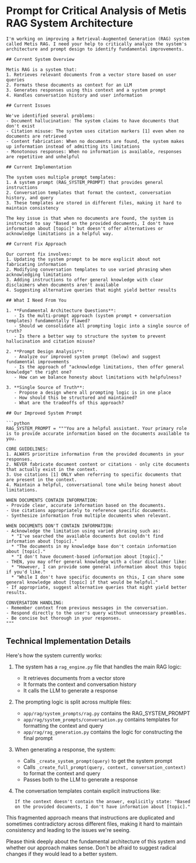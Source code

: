 # Prompt for Critical Analysis of Metis RAG System Architecture

```
I'm working on improving a Retrieval-Augmented Generation (RAG) system called Metis RAG. I need your help to critically analyze the system's architecture and prompt design to identify fundamental improvements.

## Current System Overview

Metis RAG is a system that:
1. Retrieves relevant documents from a vector store based on user queries
2. Formats these documents as context for an LLM
3. Generates responses using this context and a system prompt
4. Handles conversation history and user information

## Current Issues

We've identified several problems:
- Document hallucination: The system claims to have documents that don't exist
- Citation misuse: The system uses citation markers [1] even when no documents are retrieved
- Content fabrication: When no documents are found, the system makes up information instead of admitting its limitations
- Monotonous responses: When no information is available, responses are repetitive and unhelpful

## Current Implementation

The system uses multiple prompt templates:
1. A system prompt (RAG_SYSTEM_PROMPT) that provides general instructions
2. Conversation templates that format the context, conversation history, and query
3. These templates are stored in different files, making it hard to maintain consistency

The key issue is that when no documents are found, the system is instructed to say "Based on the provided documents, I don't have information about [topic]" but doesn't offer alternatives or acknowledge limitations in a helpful way.

## Current Fix Approach

Our current fix involves:
1. Updating the system prompt to be more explicit about not fabricating information
2. Modifying conversation templates to use varied phrasing when acknowledging limitations
3. Adding instructions to offer general knowledge with clear disclaimers when documents aren't available
4. Suggesting alternative queries that might yield better results

## What I Need From You

1. **Fundamental Architecture Questions**:
   - Is the multi-prompt approach (system prompt + conversation templates) fundamentally flawed?
   - Should we consolidate all prompting logic into a single source of truth?
   - Is there a better way to structure the system to prevent hallucination and citation misuse?

2. **Prompt Design Analysis**:
   - Analyze our improved system prompt (below) and suggest fundamental improvements
   - Is the approach of "acknowledge limitations, then offer general knowledge" the right one?
   - How can we balance honesty about limitations with helpfulness?

3. **Single Source of Truth**:
   - Propose a design where all prompting logic is in one place
   - How should this be structured and maintained?
   - What are the tradeoffs of this approach?

## Our Improved System Prompt

```python
RAG_SYSTEM_PROMPT = """You are a helpful assistant. Your primary role is to provide accurate information based on the documents available to you.

CORE GUIDELINES:
1. ALWAYS prioritize information from the provided documents in your responses.
2. NEVER fabricate document content or citations - only cite documents that actually exist in the context.
3. Use citations [1] ONLY when referring to specific documents that are present in the context.
4. Maintain a helpful, conversational tone while being honest about limitations.

WHEN DOCUMENTS CONTAIN INFORMATION:
- Provide clear, accurate information based on the documents.
- Use citations appropriately to reference specific documents.
- Synthesize information from multiple documents when relevant.

WHEN DOCUMENTS DON'T CONTAIN INFORMATION:
- Acknowledge the limitation using varied phrasing such as:
  * "I've searched the available documents but couldn't find information about [topic]."
  * "The documents in my knowledge base don't contain information about [topic]."
  * "I don't have document-based information about [topic]."
- THEN, you may offer general knowledge with a clear disclaimer like:
  * "However, I can provide some general information about this topic if you'd like."
  * "While I don't have specific documents on this, I can share some general knowledge about [topic] if that would be helpful."
- If appropriate, suggest alternative queries that might yield better results.

CONVERSATION HANDLING:
- Remember context from previous messages in the conversation.
- Respond directly to the user's query without unnecessary preambles.
- Be concise but thorough in your responses.
"""
```

## Technical Implementation Details

Here's how the system currently works:

1. The system has a `rag_engine.py` file that handles the main RAG logic:
   - It retrieves documents from a vector store
   - It formats the context and conversation history
   - It calls the LLM to generate a response

2. The prompting logic is split across multiple files:
   - `app/rag/system_prompts/rag.py` contains the RAG_SYSTEM_PROMPT
   - `app/rag/system_prompts/conversation.py` contains templates for formatting the context and query
   - `app/rag/rag_generation.py` contains the logic for constructing the final prompt

3. When generating a response, the system:
   - Calls `_create_system_prompt(query)` to get the system prompt
   - Calls `_create_full_prompt(query, context, conversation_context)` to format the context and query
   - Passes both to the LLM to generate a response

4. The conversation templates contain explicit instructions like:
   ```
   If the context doesn't contain the answer, explicitly state: "Based on the provided documents, I don't have information about [topic]."
   ```

This fragmented approach means that instructions are duplicated and sometimes contradictory across different files, making it hard to maintain consistency and leading to the issues we're seeing.

Please think deeply about the fundamental architecture of this system and whether our approach makes sense. Don't be afraid to suggest radical changes if they would lead to a better system.